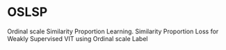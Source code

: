 # OSLSP
Ordinal scale Similarity Proportion Learning. 
Similarity Proportion Loss for Weakly Supervised VIT using Ordinal scale Label 
